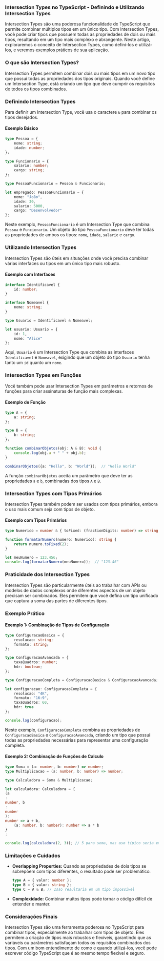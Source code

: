 ### Intersection Types no TypeScript - Definindo e Utilizando Intersection Types

Intersection Types são uma poderosa funcionalidade do TypeScript que permite combinar múltiplos tipos em um único tipo.
Com Intersection Types, você pode criar tipos que possuem todas as propriedades de dois ou mais tipos, resultando em um
tipo mais complexo e abrangente. Neste artigo, exploraremos o conceito de Intersection Types, como defini-los e
utilizá-los, e veremos exemplos práticos de sua aplicação.

### O que são Intersection Types?

Intersection Types permitem combinar dois ou mais tipos em um novo tipo que possui todas as propriedades dos tipos
originais. Quando você define um Intersection Type, está criando um tipo que deve cumprir os requisitos de todos os
tipos combinados.

### Definindo Intersection Types

Para definir um Intersection Type, você usa o caractere `&` para combinar os tipos desejados.

#### Exemplo Básico

```typescript
type Pessoa = {
    nome: string;
    idade: number;
};

type Funcionario = {
    salario: number;
    cargo: string;
};

type PessoaFuncionario = Pessoa & Funcionario;

let empregado: PessoaFuncionario = {
    nome: "João",
    idade: 30,
    salario: 5000,
    cargo: "Desenvolvedor"
};
```

Neste exemplo, `PessoaFuncionario` é um Intersection Type que combina `Pessoa` e `Funcionario`. Um objeto do
tipo `PessoaFuncionario` deve ter todas as propriedades de ambos os tipos: `nome`, `idade`, `salario` e `cargo`.

### Utilizando Intersection Types

Intersection Types são úteis em situações onde você precisa combinar várias interfaces ou tipos em um único tipo mais
robusto.

#### Exemplo com Interfaces

```typescript
interface Identificavel {
    id: number;
}

interface Nomeavel {
    nome: string;
}

type Usuario = Identificavel & Nomeavel;

let usuario: Usuario = {
    id: 1,
    nome: "Alice"
};
```

Aqui, `Usuario` é um Intersection Type que combina as interfaces `Identificavel` e `Nomeavel`, exigindo que um objeto do
tipo `Usuario` tenha tanto um `id` quanto um `nome`.

### Intersection Types em Funções

Você também pode usar Intersection Types em parâmetros e retornos de funções para criar assinaturas de função mais
complexas.

#### Exemplo de Função

```typescript
type A = {
    a: string;
};

type B = {
    b: string;
};

function combinarObjetos(obj: A & B): void {
    console.log(obj.a + " " + obj.b);
}

combinarObjetos({a: "Hello", b: "World"});  // "Hello World"
```

A função `combinarObjetos` aceita um parâmetro que deve ter as propriedades `a` e `b`, combinadas dos tipos `A` e `B`.

### Intersection Types com Tipos Primários

Intersection Types também podem ser usados com tipos primários, embora o uso mais comum seja com tipos de objeto.

#### Exemplo com Tipos Primários

```typescript
type Numerico = number & { toFixed: (fractionDigits: number) => string };

function formatarNumero(numero: Numerico): string {
    return numero.toFixed(2);
}

let meuNumero = 123.456;
console.log(formatarNumero(meuNumero));  // "123.46"
```

### Praticidade dos Intersection Types

Intersection Types são particularmente úteis ao trabalhar com APIs ou modelos de dados complexos onde diferentes
aspectos de um objeto precisam ser combinados. Eles permitem que você defina um tipo unificado que captura a soma das
partes de diferentes tipos.

### Exemplo Prático

#### Exemplo 1: Combinação de Tipos de Configuração

```typescript
type ConfiguracaoBasica = {
    resolucao: string;
    formato: string;
};

type ConfiguracaoAvancada = {
    taxaQuadros: number;
    hdr: boolean;
};

type ConfiguracaoCompleta = ConfiguracaoBasica & ConfiguracaoAvancada;

let configuracao: ConfiguracaoCompleta = {
    resolucao: "4K",
    formato: "16:9",
    taxaQuadros: 60,
    hdr: true
};

console.log(configuracao);
```

Neste exemplo, `ConfiguracaoCompleta` combina as propriedades de `ConfiguracaoBasica` e `ConfiguracaoAvancada`, criando
um tipo que possui todas as propriedades necessárias para representar uma configuração completa.

#### Exemplo 2: Combinação de Funções de Calculo

```typescript
type Soma = (a: number, b: number) => number;
type Multiplicacao = (a: number, b: number) => number;

type Calculadora = Soma & Multiplicacao;

let calculadora: Calculadora = {
(a
:
number, b
:
number
):
number => a + b,
    (a: number, b: number): number => a * b
}
;

console.log(calculadora(2, 3)); // 5 para soma, mas uso típico seria evitar sobreposição de assinaturas
```

### Limitações e Cuidados

- **Overlapping Properties:** Quando as propriedades de dois tipos se sobrepõem com tipos diferentes, o resultado pode
  ser problemático.

  ```typescript
  type A = { valor: number };
  type B = { valor: string };
  type C = A & B; // Isso resultaria em um tipo impossível
  ```

- **Complexidade:** Combinar muitos tipos pode tornar o código difícil de entender e manter.

### Considerações Finais

Intersection Types são uma ferramenta poderosa no TypeScript para combinar tipos, especialmente ao trabalhar com tipos
de objeto. Eles permitem a criação de tipos mais robustos e flexíveis, garantindo que as variáveis ou parâmetros
satisfaçam todos os requisitos combinados dos tipos. Com um bom entendimento de como e quando utilizá-los, você pode
escrever código TypeScript que é ao mesmo tempo flexível e seguro.
